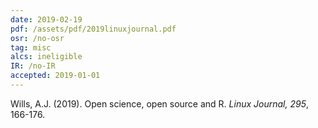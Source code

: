 ```yaml
---
date: 2019-02-19
pdf: /assets/pdf/2019linuxjournal.pdf
osr: /no-osr
tag: misc
alcs: ineligible
IR: /no-IR
accepted: 2019-01-01
---
```


Wills, A.J. (2019). Open science, open source and R. _Linux Journal, 295_, 166-176. 
